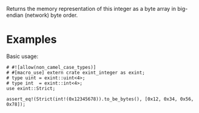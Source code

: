 Returns the memory representation of this integer as a byte array in
big-endian (network) byte order.

# Examples

Basic usage:

```
# #![allow(non_camel_case_types)]
# #[macro_use] extern crate exint_integer as exint;
# type uint = exint::uint<4>;
# type int  = exint::int<4>;
use exint::Strict;

assert_eq!(Strict(int!(0x12345678)).to_be_bytes(), [0x12, 0x34, 0x56, 0x78]);
```
